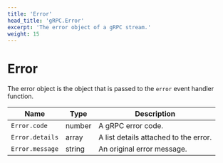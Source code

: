 ```yaml
---
title: 'Error'
head_title: 'gRPC.Error'
excerpt: 'The error object of a gRPC stream.'
weight: 15
---
```


# Error

The error object is the object that is passed to the `error` event handler function.

| Name            | Type   | Description                           |
| --------------- | ------ | ------------------------------------- |
| `Error.code`    | number | A gRPC error code.                    |
| `Error.details` | array  | A list details attached to the error. |
| `Error.message` | string | An original error message.            |
